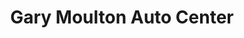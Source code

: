 ---
title: "Gary Moulton Auto Center"
url: /tallahassee/gary-moulton-auto-center/
shop: Autohaus
---